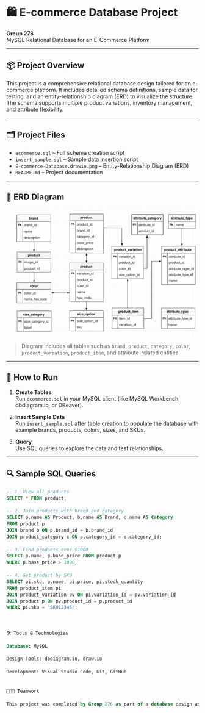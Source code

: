 # 🛍️ E-commerce Database Project

**Group 276**  
MySQL Relational Database for an E-Commerce Platform

---

## 📦 Project Overview

This project is a comprehensive relational database design tailored for an e-commerce platform. It includes detailed schema definitions, sample data for testing, and an entity-relationship diagram (ERD) to visualize the structure. The schema supports multiple product variations, inventory management, and attribute flexibility.

---

## 🗂️ Project Files

- `ecommerce.sql` – Full schema creation script
- `insert_sample.sql` – Sample data insertion script
- `E-commerce-Database.drawio.png` – Entity-Relationship Diagram (ERD)
- `README.md` – Project documentation

---

## 🧠 ERD Diagram

![ERD Diagram](E-commerce-Database.drawio.png)

> Diagram includes all tables such as `brand`, `product`, `category`, `color`, `product_variation`, `product_item`, and attribute-related entities.

---

## 🧪 How to Run

1. **Create Tables**  
   Run `ecommerce.sql` in your MySQL client (like MySQL Workbench, dbdiagram.io, or DBeaver).

2. **Insert Sample Data**  
   Run `insert_sample.sql` after table creation to populate the database with example brands, products, colors, sizes, and SKUs.

3. **Query**  
   Use SQL queries to explore the data and test relationships.

---

## 🔍 Sample SQL Queries

```sql
-- 1. View all products
SELECT * FROM product;

-- 2. Join products with brand and category
SELECT p.name AS Product, b.name AS Brand, c.name AS Category
FROM product p
JOIN brand b ON p.brand_id = b.brand_id
JOIN product_category c ON p.category_id = c.category_id;

-- 3. Find products over $1000
SELECT p.name, p.base_price FROM product p
WHERE p.base_price > 1000;

-- 4. Get product by SKU
SELECT pi.sku, p.name, pi.price, pi.stock_quantity
FROM product_item pi
JOIN product_variation pv ON pi.variation_id = pv.variation_id
JOIN product p ON pv.product_id = p.product_id
WHERE pi.sku = 'SKU12345';



🛠️ Tools & Technologies

Database: MySQL

Design Tools: dbdiagram.io, draw.io

Development: Visual Studio Code, Git, GitHub


🧑‍🤝‍🧑 Teamwork

This project was completed by Group 276 as part of a database design assignment. Responsibilities were shared among members for schema design, sample data generation, ERD visualization and documentation.
